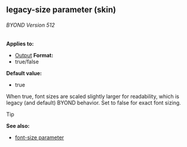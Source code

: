 ## legacy-size parameter (skin) 
###### BYOND Version 512


**Applies to:**
+   [Output](/ref/skin/control/output.md) 
**Format:**
+   true/false

**Default value:**
+   true


When true, font sizes are scaled slightly larger for
readability, which is legacy (and default) BYOND behavior. Set to false
for exact font sizing.

> [!TIP] 
> **See also:**
> +   [font-size parameter](/ref/skin/param/font-size.md) 